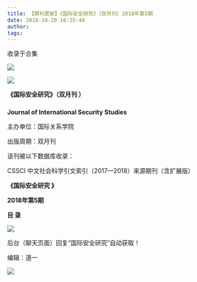 ```yaml
---
title: 【期刊更新】《国际安全研究》（双月刊）2018年第5期
date: 2018-10-20 16:35:44
author: 
tags: 
---
```



收录于合集

![](/images/3581/2.gif)

  

  

![](/images/3581/3.png)

**《国际安全研究》（双月刊 ）**

###

###

###

 **Journal of International Security Studies**

主办单位：国际关系学院

出版周期：双月刊

该刊被以下数据库收录：

CSSCI 中文社会科学引文索引（2017—2018）来源期刊（含扩展版）

 **《国际安全研究 》**

 **2018年第5期**

 **目 录**

 **![](/images/3581/4.png)**

后台（聊天页面）回复“国际安全研究”自动获取！  

  

编辑：道一

![](/images/3581/5.gif)

  

